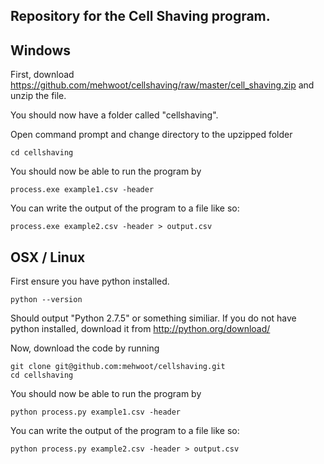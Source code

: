 ## Repository for the Cell Shaving program.

## Windows

First, download https://github.com/mehwoot/cellshaving/raw/master/cell_shaving.zip and unzip the file.

You should now have a folder called "cellshaving".

Open command prompt and change directory to the upzipped folder

```cd cellshaving```

You should now be able to run the program by

```process.exe example1.csv -header```

You can write the output of the program to a file like so:

```process.exe example2.csv -header > output.csv```


## OSX / Linux

First ensure you have python installed.

```python --version```

Should output "Python 2.7.5" or something similiar.  If you do not have python installed, download it from http://python.org/download/

Now, download the code by running

```
git clone git@github.com:mehwoot/cellshaving.git
cd cellshaving
```

You should now be able to run the program by

```python process.py example1.csv -header```

You can write the output of the program to a file like so:

```python process.py example2.csv -header > output.csv```
